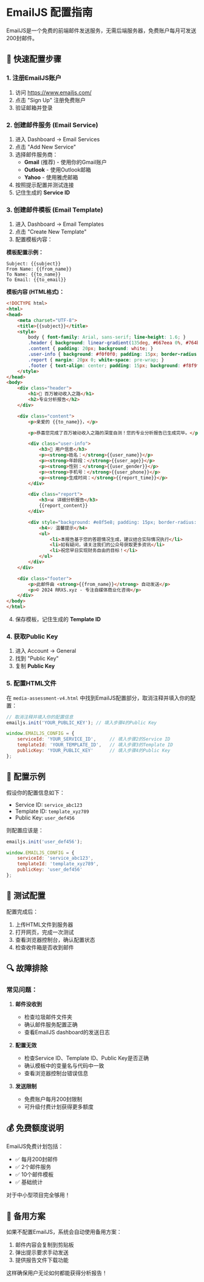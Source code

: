 # EmailJS 配置指南

EmailJS是一个免费的前端邮件发送服务，无需后端服务器，免费账户每月可发送200封邮件。

## 🚀 快速配置步骤

### 1. 注册EmailJS账户
1. 访问 https://www.emailjs.com/
2. 点击 "Sign Up" 注册免费账户
3. 验证邮箱并登录

### 2. 创建邮件服务 (Email Service)
1. 进入 Dashboard → Email Services
2. 点击 "Add New Service"
3. 选择邮件服务商：
   - **Gmail** (推荐) - 使用你的Gmail账户
   - **Outlook** - 使用Outlook邮箱
   - **Yahoo** - 使用雅虎邮箱
4. 按照提示配置并测试连接
5. 记住生成的 **Service ID**

### 3. 创建邮件模板 (Email Template)
1. 进入 Dashboard → Email Templates
2. 点击 "Create New Template"
3. 配置模板内容：

**模板配置示例：**
```
Subject: {{subject}}
From Name: {{from_name}}
To Name: {{to_name}}
To Email: {{to_email}}
```

**模板内容 (HTML格式)：**
```html
<!DOCTYPE html>
<html>
<head>
    <meta charset="UTF-8">
    <title>{{subject}}</title>
    <style>
        body { font-family: Arial, sans-serif; line-height: 1.6; }
        .header { background: linear-gradient(135deg, #667eea 0%, #764ba2 100%); color: white; padding: 20px; text-align: center; }
        .content { padding: 20px; background: white; }
        .user-info { background: #f0f0f0; padding: 15px; border-radius: 8px; margin: 15px 0; }
        .report { margin: 20px 0; white-space: pre-wrap; }
        .footer { text-align: center; padding: 15px; background: #f8f9fa; color: #666; }
    </style>
</head>
<body>
    <div class="header">
        <h1>🎯 百万被动收入之路</h1>
        <h2>专业分析报告</h2>
    </div>

    <div class="content">
        <p>亲爱的 {{to_name}}，</p>

        <p>恭喜您完成了百万被动收入之路的深度自测！您的专业分析报告已生成完毕。</p>

        <div class="user-info">
            <h3>👤 用户信息</h3>
            <p><strong>姓名：</strong>{{user_name}}</p>
            <p><strong>年龄段：</strong>{{user_age}}</p>
            <p><strong>性别：</strong>{{user_gender}}</p>
            <p><strong>手机号：</strong>{{user_phone}}</p>
            <p><strong>生成时间：</strong>{{report_time}}</p>
        </div>

        <div class="report">
            <h3>📊 详细分析报告</h3>
            {{report_content}}
        </div>

        <div style="background: #e8f5e8; padding: 15px; border-radius: 8px; margin: 20px 0;">
            <h4>💡 温馨提示</h4>
            <ul>
                <li>本报告基于您的答题情况生成，建议结合实际情况执行</li>
                <li>如有疑问，请关注我们的公众号获取更多资讯</li>
                <li>祝您早日实现财务自由的目标！</li>
            </ul>
        </div>
    </div>

    <div class="footer">
        <p>此邮件由 <strong>{{from_name}}</strong> 自动发送</p>
        <p>© 2024 RRXS.xyz - 专注自媒体商业化咨询</p>
    </div>
</body>
</html>
```

4. 保存模板，记住生成的 **Template ID**

### 4. 获取Public Key
1. 进入 Account → General
2. 找到 "Public Key"
3. 复制 **Public Key**

### 5. 配置HTML文件
在 `media-assessment-v4.html` 中找到EmailJS配置部分，取消注释并填入你的配置：

```javascript
// 取消注释并填入你的配置信息
emailjs.init('YOUR_PUBLIC_KEY'); // 填入步骤4的Public Key

window.EMAILJS_CONFIG = {
    serviceId: 'YOUR_SERVICE_ID',     // 填入步骤2的Service ID
    templateId: 'YOUR_TEMPLATE_ID',   // 填入步骤3的Template ID
    publicKey: 'YOUR_PUBLIC_KEY'      // 填入步骤4的Public Key
};
```

## 📧 配置示例

假设你的配置信息如下：
- Service ID: `service_abc123`
- Template ID: `template_xyz789`
- Public Key: `user_def456`

则配置应该是：
```javascript
emailjs.init('user_def456');

window.EMAILJS_CONFIG = {
    serviceId: 'service_abc123',
    templateId: 'template_xyz789',
    publicKey: 'user_def456'
};
```

## 🧪 测试配置

配置完成后：
1. 上传HTML文件到服务器
2. 打开网页，完成一次测试
3. 查看浏览器控制台，确认配置状态
4. 检查收件箱是否收到邮件

## 🔍 故障排除

### 常见问题：

1. **邮件没收到**
   - 检查垃圾邮件文件夹
   - 确认邮件服务配置正确
   - 查看EmailJS dashboard的发送日志

2. **配置无效**
   - 检查Service ID、Template ID、Public Key是否正确
   - 确认模板中的变量名与代码中一致
   - 查看浏览器控制台错误信息

3. **发送限制**
   - 免费账户每月200封限制
   - 可升级付费计划获得更多额度

## 💰 免费额度说明

EmailJS免费计划包括：
- ✅ 每月200封邮件
- ✅ 2个邮件服务
- ✅ 10个邮件模板
- ✅ 基础统计

对于中小型项目完全够用！

## 🔄 备用方案

如果不配置EmailJS，系统会自动使用备用方案：
1. 邮件内容会复制到剪贴板
2. 弹出提示要求手动发送
3. 提供报告文件下载功能

这样确保用户无论如何都能获得分析报告！